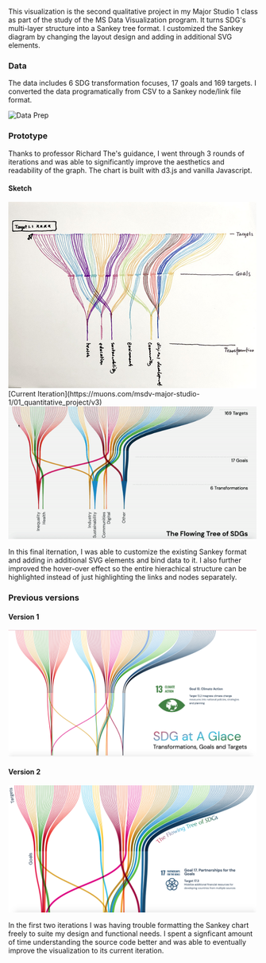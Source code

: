 This visualization is the second qualitative project in my Major Studio 1 class as part of the study of the MS Data Visualization program. It turns SDG's multi-layer structure into a Sankey tree format. I customized the Sankey diagram by changing the layout design and adding in additional SVG elements.

### Data

The data includes 6 SDG transformation focuses, 17 goals and 169 targets. I converted the data programatically from CSV to a Sankey node/link file format.

<img src="../assets/data_prep.png" width="600" alt="Data Prep">

### Prototype

Thanks to professor Richard The's guidance, I went through 3 rounds of iterations and was able to significantly improve the aesthetics and readability of the graph. The chart is built with d3.js and vanilla Javascript.

#### Sketch

<img src="./assets/sketch.JPG" width="500" alt="sketch">
<br>
[Current Iteration](https://muons.com/msdv-major-studio-1/01_quantitative_project/v3)

<img src="./assets/demo.gif" width="500" alt="Version 3">

In this final iternation, I was able to customize the existing Sankey format and adding in additional SVG elements and bind data to it. I also further improved the hover-over effect so the entire hierachical structure can be highlighted instead of just highlighting the links and nodes separately.

### Previous versions

#### Version 1

<img src="./assets/v1.png" width="500" alt="Version 1">

#### Version 2

<img src="./assets/v2.png" width="500" alt="Version 2">

In the first two iterations I was having trouble formatting the Sankey chart freely to suite my design and functional needs. I spent a signficant amount of time understanding the source code better and was able to eventually improve the visualization to its current iteration.
